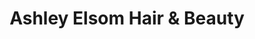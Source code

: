 ---
title: "Ashley Elsom Hair & Beauty"
url: /grimsby/ashley-elsom-hair-und-beauty/
shop: Friseur
---